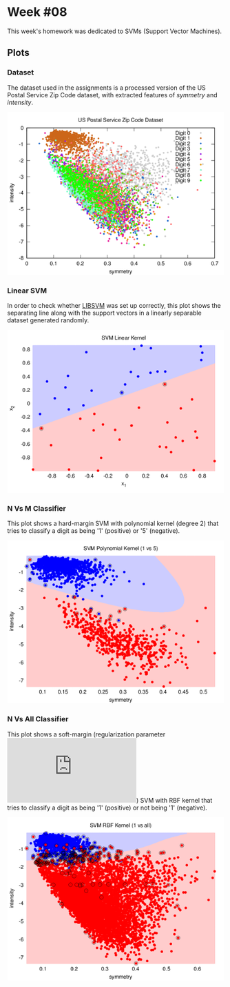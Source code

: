 # Week #08

This week's homework was dedicated to SVMs (Support Vector Machines).

## Plots

### Dataset

The dataset used in the assignments is a processed version of the US Postal
Service Zip Code dataset, with extracted features of _symmetry_ and _intensity_.

![usps dataset](./img/plot_data.png)

### Linear SVM

In order to check whether [LIBSVM][libsvm] was set up correctly, this plot shows
the separating line along with the support vectors in a linearly separable
dataset generated randomly.

![linear svm](./img/plot_libsvm_linear.png)

### N Vs M Classifier

This plot shows a hard-margin SVM with polynomial kernel (degree 2) that tries
to classify a digit as being '1' (positive) or '5' (negative).

![n vs m polynomial svm](./img/plot_libsvm_nvsm_poly.png)

### N Vs All Classifier

This plot shows a soft-margin (regularization parameter ![C=1][c1]) SVM with
RBF kernel that tries to classify a digit as being '1' (positive) or not being
'1' (negative).

![n vs all rbf svm](./img/plot_libsvm_nvsall_rbf.png)

[libsvm]: http://www.csie.ntu.edu.tw/~cjlin/libsvm/
[c1]: http://latex.codecogs.com/gif.latex?C%3D1

